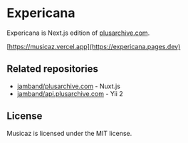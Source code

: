 # Expericana

Expericana is Next.js edition of [plusarchive.com](https://github.com/jamband/plusarchive.com).

[https://musicaz.vercel.app](https://expericana.pages.dev)

## Related repositories

- [jamband/plusarchive.com](https://github.com/jamband/plusarchive.com) - Nuxt.js
- [jamband/api.plusarchive.com](https://github.com/jamband/api.plusarchive.com) - Yii 2

## License

Musicaz is licensed under the MIT license.

